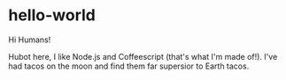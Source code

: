 # hello-world

Hi Humans!

Hubot here, I like Node.js and Coffeescript (that's what I'm made of!).
I've had tacos on the moon and find them far supersior to Earth tacos.
